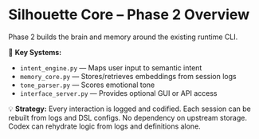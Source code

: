 # Silhouette Core – Phase 2 Overview

Phase 2 builds the brain and memory around the existing runtime CLI.

🔧 **Key Systems:**
- `intent_engine.py` — Maps user input to semantic intent
- `memory_core.py` — Stores/retrieves embeddings from session logs
- `tone_parser.py` — Scores emotional tone
- `interface_server.py` — Provides optional GUI or API access

💡 **Strategy:**
Every interaction is logged and codified. Each session can be rebuilt from logs and DSL configs. No dependency on upstream storage. Codex can rehydrate logic from logs and definitions alone.
